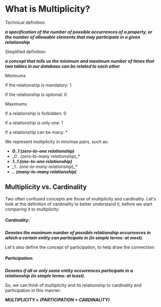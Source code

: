 # What is Multiplicity?


Technical definition:

**_a specification of the number of possible occurrences of a property, or the number of allowable elements that may participate in a given relationship_**

 

Simplified definition:

**_a concept that tells us the minimum and maximum number of times that two tables in our database can be related to each other_**

 

Minimums

If the relationship is mandatory: 1

If the relationship is optional: 0

 

Maximums

If a relationship is forbidden: 0

If a relationship is only one: 1

If a relationship can be many: *

 

We represent multiplicity in min/max pairs, such as:



*   **_0..1 (zero-to-one relationship)_**
*   **_0..* (zero-to-many relationship)_**
*   **_1..1 (one-to-one relationship)_**
*   **_1..* (one-to-many relationship)_**
*   **_*..* (many-to-many relationship)_**


## Multiplicity vs. Cardinality

 

Two often confused concepts are those of multiplicity and cardinality. Let's look at the definition of cardinality to better understand it, before we start comparing it to multiplicity:

 

##### Cardinality:

**_Denotes the maximum number of possible relationship occurrences in which a certain entity can participate in (in simple terms: at most)._**

 

Let's also define the concept of participation, to help draw the connection:

 

##### Participation:

**_Denotes if all or only some entity occurrences participate in a relationship (in simple terms: at least)._**

 

So, we can think of multiplicity and its relationship to cardinality and participation in this manner:

 

**_MULTIPLICITY = (PARTICIPATION + CARDINALITY)_**
